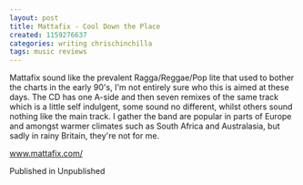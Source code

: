 ```yaml
---
layout: post
title: Mattafix - Cool Down the Place
created: 1159276637
categories: writing chrischinchilla
tags: music reviews
---
```


Mattafix sound like the prevalent Ragga/Reggae/Pop lite that used to bother the charts in the early 90's, I'm not entirely sure who this is aimed at these days. The CD has one A-side and then seven remixes of the same track which is a little self indulgent, some sound no different, whilst others sound nothing like the main track. I gather the band are popular in parts of Europe and amongst warmer climates such as South Africa and Australasia, but sadly in rainy Britain, they're not for me.

<a href='https://www.mattafix.com' target='_blank'>www.mattafix.com/</a>

Published in Unpublished
